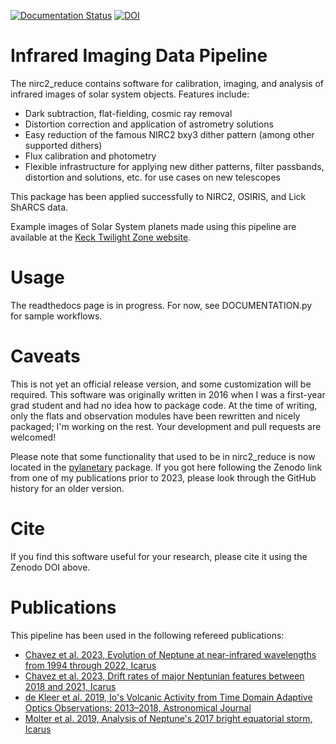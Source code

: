[![Documentation Status](https://readthedocs.org/projects/nirc2-reduce/badge/?version=latest)](https://nirc2-reduce.readthedocs.io/en/latest/?badge=latest)
[![DOI](https://zenodo.org/badge/DOI/10.5281/zenodo.6584662.svg)](https://doi.org/10.5281/zenodo.6584662)


# Infrared Imaging Data Pipeline
The nirc2\_reduce contains software for calibration, imaging, and analysis of infrared images of solar system objects.  Features include:
- Dark subtraction, flat-fielding, cosmic ray removal
- Distortion correction and application of astrometry solutions
- Easy reduction of the famous NIRC2 bxy3 dither pattern (among other supported dithers)
- Flux calibration and photometry
- Flexible infrastructure for applying new dither patterns, filter passbands, distortion and  solutions, etc. for use cases on new telescopes

This package has been applied successfully to NIRC2, OSIRIS, and Lick ShARCS data.

Example images of Solar System planets made using this pipeline are available at the [Keck Twilight Zone website](https://www2.keck.hawaii.edu/inst/tda/TwilightZone.html#). 

# Usage
The readthedocs page is in progress. For now, see DOCUMENTATION.py for sample workflows.

# Caveats
This is not yet an official release version, and some customization will be required. This software was originally written in 2016 when I was a first-year grad student and had no idea how to package code. At the time of writing, only the flats and observation modules have been rewritten and nicely packaged; I'm working on the rest. Your development and pull requests are welcomed!

Please note that some functionality that used to be in nirc2\_reduce is now located in the [pylanetary](https://github.com/emolter/pylanetary) package. If you got here following the Zenodo link from one of my publications prior to 2023, please look through the GitHub history for an older version.

# Cite
If you find this software useful for your research, please cite it using the Zenodo DOI above.

# Publications
This pipeline has been used in the following refereed publications:
- [Chavez et al. 2023, Evolution of Neptune at near-infrared wavelengths from 1994 through 2022, Icarus](https://doi.org/10.1016/j.icarus.2023.115667)
- [Chavez et al. 2023, Drift rates of major Neptunian features between 2018 and 2021, Icarus](https://doi.org/10.1016/j.icarus.2023.115604)
- [de Kleer et al. 2019, Io's Volcanic Activity from Time Domain Adaptive Optics Observations: 2013–2018, Astronomical Journal](https://doi.org/10.3847/1538-3881/ab2380)
- [Molter et al. 2019, Analysis of Neptune's 2017 bright equatorial storm, Icarus](https://doi.org/10.1016/j.icarus.2018.11.018)
